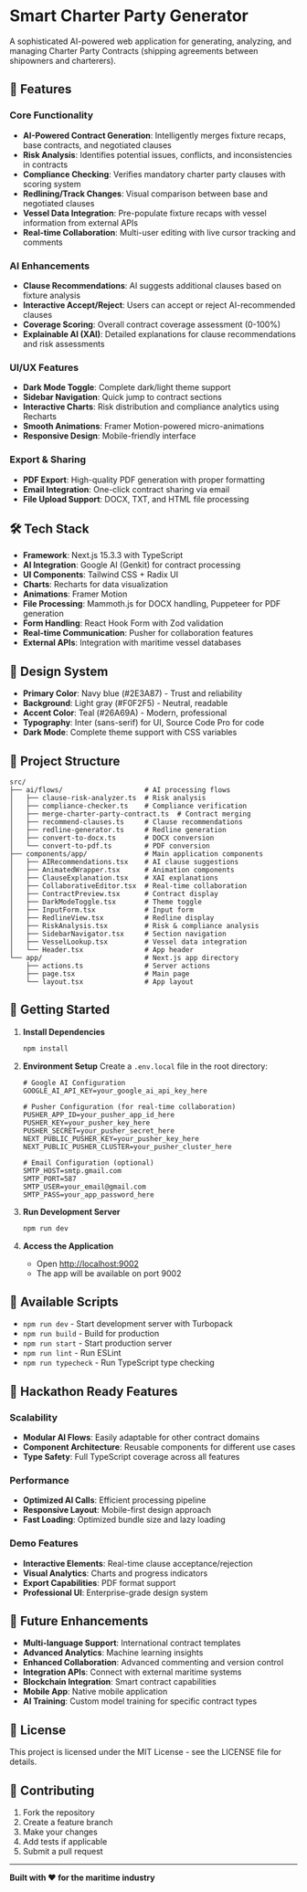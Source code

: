 # Smart Charter Party Generator

A sophisticated AI-powered web application for generating, analyzing, and managing Charter Party Contracts (shipping agreements between shipowners and charterers).

## 🚀 Features

### Core Functionality
- **AI-Powered Contract Generation**: Intelligently merges fixture recaps, base contracts, and negotiated clauses
- **Risk Analysis**: Identifies potential issues, conflicts, and inconsistencies in contracts
- **Compliance Checking**: Verifies mandatory charter party clauses with scoring system
- **Redlining/Track Changes**: Visual comparison between base and negotiated clauses
- **Vessel Data Integration**: Pre-populate fixture recaps with vessel information from external APIs
- **Real-time Collaboration**: Multi-user editing with live cursor tracking and comments

### AI Enhancements
- **Clause Recommendations**: AI suggests additional clauses based on fixture analysis
- **Interactive Accept/Reject**: Users can accept or reject AI-recommended clauses
- **Coverage Scoring**: Overall contract coverage assessment (0-100%)
- **Explainable AI (XAI)**: Detailed explanations for clause recommendations and risk assessments

### UI/UX Features
- **Dark Mode Toggle**: Complete dark/light theme support
- **Sidebar Navigation**: Quick jump to contract sections
- **Interactive Charts**: Risk distribution and compliance analytics using Recharts
- **Smooth Animations**: Framer Motion-powered micro-animations
- **Responsive Design**: Mobile-friendly interface

### Export & Sharing
- **PDF Export**: High-quality PDF generation with proper formatting
- **Email Integration**: One-click contract sharing via email
- **File Upload Support**: DOCX, TXT, and HTML file processing

## 🛠️ Tech Stack

- **Framework**: Next.js 15.3.3 with TypeScript
- **AI Integration**: Google AI (Genkit) for contract processing
- **UI Components**: Tailwind CSS + Radix UI
- **Charts**: Recharts for data visualization
- **Animations**: Framer Motion
- **File Processing**: Mammoth.js for DOCX handling, Puppeteer for PDF generation
- **Form Handling**: React Hook Form with Zod validation
- **Real-time Communication**: Pusher for collaboration features
- **External APIs**: Integration with maritime vessel databases

## 🎨 Design System

- **Primary Color**: Navy blue (#2E3A87) - Trust and reliability
- **Background**: Light gray (#F0F2F5) - Neutral, readable
- **Accent Color**: Teal (#26A69A) - Modern, professional
- **Typography**: Inter (sans-serif) for UI, Source Code Pro for code
- **Dark Mode**: Complete theme support with CSS variables

## 📁 Project Structure

```
src/
├── ai/flows/                    # AI processing flows
│   ├── clause-risk-analyzer.ts  # Risk analysis
│   ├── compliance-checker.ts    # Compliance verification
│   ├── merge-charter-party-contract.ts  # Contract merging
│   ├── recommend-clauses.ts     # Clause recommendations
│   ├── redline-generator.ts     # Redline generation
│   ├── convert-to-docx.ts       # DOCX conversion
│   └── convert-to-pdf.ts        # PDF conversion
├── components/app/              # Main application components
│   ├── AIRecommendations.tsx    # AI clause suggestions
│   ├── AnimatedWrapper.tsx      # Animation components
│   ├── ClauseExplanation.tsx    # XAI explanations
│   ├── CollaborativeEditor.tsx  # Real-time collaboration
│   ├── ContractPreview.tsx      # Contract display
│   ├── DarkModeToggle.tsx       # Theme toggle
│   ├── InputForm.tsx            # Input form
│   ├── RedlineView.tsx          # Redline display
│   ├── RiskAnalysis.tsx         # Risk & compliance analysis
│   ├── SidebarNavigator.tsx     # Section navigation
│   ├── VesselLookup.tsx         # Vessel data integration
│   └── Header.tsx               # App header
└── app/                         # Next.js app directory
    ├── actions.ts               # Server actions
    ├── page.tsx                 # Main page
    └── layout.tsx               # App layout
```

## 🚀 Getting Started

1. **Install Dependencies**
   ```bash
   npm install
   ```

2. **Environment Setup**
   Create a `.env.local` file in the root directory:
   ```env
   # Google AI Configuration
   GOOGLE_AI_API_KEY=your_google_ai_api_key_here
   
   # Pusher Configuration (for real-time collaboration)
   PUSHER_APP_ID=your_pusher_app_id_here
   PUSHER_KEY=your_pusher_key_here
   PUSHER_SECRET=your_pusher_secret_here
   NEXT_PUBLIC_PUSHER_KEY=your_pusher_key_here
   NEXT_PUBLIC_PUSHER_CLUSTER=your_pusher_cluster_here
   
   # Email Configuration (optional)
   SMTP_HOST=smtp.gmail.com
   SMTP_PORT=587
   SMTP_USER=your_email@gmail.com
   SMTP_PASS=your_app_password_here
   ```

3. **Run Development Server**
   ```bash
   npm run dev
   ```

4. **Access the Application**
   - Open [http://localhost:9002](http://localhost:9002)
   - The app will be available on port 9002

## 🔧 Available Scripts

- `npm run dev` - Start development server with Turbopack
- `npm run build` - Build for production
- `npm run start` - Start production server
- `npm run lint` - Run ESLint
- `npm run typecheck` - Run TypeScript type checking

## 🎯 Hackathon Ready Features

### Scalability
- **Modular AI Flows**: Easily adaptable for other contract domains
- **Component Architecture**: Reusable components for different use cases
- **Type Safety**: Full TypeScript coverage across all features

### Performance
- **Optimized AI Calls**: Efficient processing pipeline
- **Responsive Layout**: Mobile-first design approach
- **Fast Loading**: Optimized bundle size and lazy loading

### Demo Features
- **Interactive Elements**: Real-time clause acceptance/rejection
- **Visual Analytics**: Charts and progress indicators
- **Export Capabilities**: PDF format support
- **Professional UI**: Enterprise-grade design system

## 🔮 Future Enhancements

- **Multi-language Support**: International contract templates
- **Advanced Analytics**: Machine learning insights
- **Enhanced Collaboration**: Advanced commenting and version control
- **Integration APIs**: Connect with external maritime systems
- **Blockchain Integration**: Smart contract capabilities
- **Mobile App**: Native mobile application
- **AI Training**: Custom model training for specific contract types

## 📄 License

This project is licensed under the MIT License - see the LICENSE file for details.

## 🤝 Contributing

1. Fork the repository
2. Create a feature branch
3. Make your changes
4. Add tests if applicable
5. Submit a pull request

---

**Built with ❤️ for the maritime industry**
